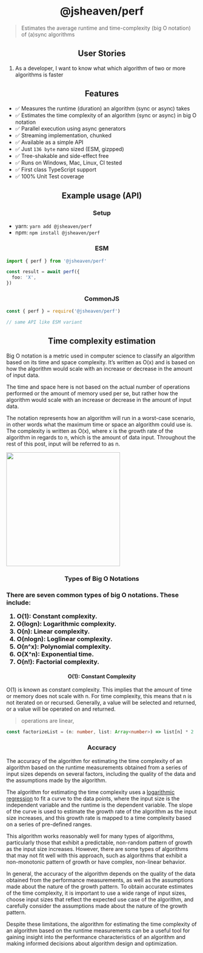 <h1 align="center">@jsheaven/perf</h1>

> Estimates the average runtime and time-complexity (big O notation) of (a)sync algorithms

<h2 align="center">User Stories</h2>

1. As a developer, I want to know what which algorithm of two or more algorithms is faster

<h2 align="center">Features</h2>

- ✅ Measures the runtime (duration) an algorithm (sync or async) takes
- ✅ Estimates the time complexity of an algorithm (sync or async) in big O notation
- ✅ Parallel execution using async generators
- ✅ Streaming implementation, chunked
- ✅ Available as a simple API
- ✅ Just `136 byte` nano sized (ESM, gizpped)
- ✅ Tree-shakable and side-effect free
- ✅ Runs on Windows, Mac, Linux, CI tested
- ✅ First class TypeScript support
- ✅ 100% Unit Test coverage

<h2 align="center">Example usage (API)</h2>

<h3 align="center">Setup</h3>

- yarn: `yarn add @jsheaven/perf`
- npm: `npm install @jsheaven/perf`

<h3 align="center">ESM</h3>

```ts
import { perf } from '@jsheaven/perf'

const result = await perf({
  foo: 'X',
})
```

<h3 align="center">CommonJS</h3>

```ts
const { perf } = require('@jsheaven/perf')

// same API like ESM variant
```

<h2 align="center">Time complexity estimation</h2>

Big O notation is a metric used in computer science to classify an algorithm based on its time and space complexity. It’s written as O(x) and is based on how the algorithm would scale with an increase or decrease in the amount of input data.

The time and space here is not based on the actual number of operations performed or the amount of memory used per se, but rather how the algorithm would scale with an increase or decrease in the amount of input data.

The notation represents how an algorithm will run in a worst-case scenario, in other words what the maximum time or space an algorithm could use is. The complexity is written as O(x), where x is the growth rate of the algorithm in regards to n, which is the amount of data input. Throughout the rest of this post, input will be referred to as n.

<img src="https://upload.wikimedia.org/wikipedia/commons/4/4e/Big-O_Cheatsheet.png" height="300px" />

<h3 align="center">Types of Big O Notations<h3>

There are seven common types of big O notations. These include:

1. O(1): Constant complexity.
2. O(logn): Logarithmic complexity.
3. O(n): Linear complexity.
4. O(nlogn): Loglinear complexity.
5. O(n^x): Polynomial complexity.
6. O(X^n): Exponential time.
7. O(n!): Factorial complexity.

<h4 align="center">O(1): Constant Complexity</h4>

O(1) is known as constant complexity. This implies that the amount of time or memory does not scale with n. For time complexity, this means that n is not iterated on or recursed. Generally, a value will be selected and returned, or a value will be operated on and returned.

> operations are linear,

```ts
const factorizeList = (n: number, list: Array<number>) => list[n] * 2
```

<h3 align="center">Accuracy</h2>

The accuracy of the algorithm for estimating the time complexity of an algorithm based on the runtime measurements obtained from a series of input sizes depends on several factors, including the quality of the data and the assumptions made by the algorithm.

The algorithm for estimating the time complexity uses a <a href="https://en.wikipedia.org/wiki/Logistic_regression" target="_blank">logarithmic regression</a> to fit a curve to the data points, where the input size is the independent variable and the runtime is the dependent variable. The slope of the curve is used to estimate the growth rate of the algorithm as the input size increases, and this growth rate is mapped to a time complexity based on a series of pre-defined ranges.

This algorithm works reasonably well for many types of algorithms, particularly those that exhibit a predictable, non-random pattern of growth as the input size increases. However, there are some types of algorithms that may not fit well with this approach, such as algorithms that exhibit a non-monotonic pattern of growth or have complex, non-linear behavior.

In general, the accuracy of the algorithm depends on the quality of the data obtained from the performance measurements, as well as the assumptions made about the nature of the growth pattern. To obtain accurate estimates of the time complexity, it is important to use a wide range of input sizes, choose input sizes that reflect the expected use case of the algorithm, and carefully consider the assumptions made about the nature of the growth pattern.

Despite these limitations, the algorithm for estimating the time complexity of an algorithm based on the runtime measurements can be a useful tool for gaining insight into the performance characteristics of an algorithm and making informed decisions about algorithm design and optimization.

